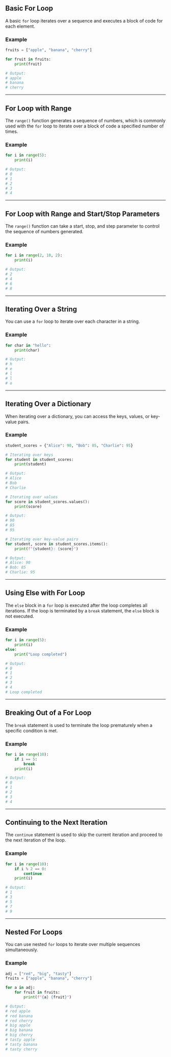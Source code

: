 ## Basic For Loop

A basic `for` loop iterates over a sequence and executes a block of code for each element.

### Example
```python
fruits = ["apple", "banana", "cherry"]

for fruit in fruits:
    print(fruit)

# Output:
# apple
# banana
# cherry
```

---

## For Loop with Range

The `range()` function generates a sequence of numbers, which is commonly used with the `for` loop to iterate over a block of code a specified number of times.

### Example
```python
for i in range(5):
    print(i)

# Output:
# 0
# 1
# 2
# 3
# 4
```

---

## For Loop with Range and Start/Stop Parameters

The `range()` function can take a start, stop, and step parameter to control the sequence of numbers generated.

### Example
```python
for i in range(2, 10, 2):
    print(i)

# Output:
# 2
# 4
# 6
# 8
```

---

## Iterating Over a String

You can use a `for` loop to iterate over each character in a string.

### Example
```python
for char in "hello":
    print(char)

# Output:
# h
# e
# l
# l
# o
```

---

## Iterating Over a Dictionary

When iterating over a dictionary, you can access the keys, values, or key-value pairs.

### Example
```python
student_scores = {"Alice": 90, "Bob": 85, "Charlie": 95}

# Iterating over keys
for student in student_scores:
    print(student)

# Output:
# Alice
# Bob
# Charlie

# Iterating over values
for score in student_scores.values():
    print(score)

# Output:
# 90
# 85
# 95

# Iterating over key-value pairs
for student, score in student_scores.items():
    print(f"{student}: {score}")

# Output:
# Alice: 90
# Bob: 85
# Charlie: 95
```

---

## Using Else with For Loop

The `else` block in a `for` loop is executed after the loop completes all iterations. If the loop is terminated by a `break` statement, the `else` block is not executed.

### Example
```python
for i in range(5):
    print(i)
else:
    print("Loop completed")

# Output:
# 0
# 1
# 2
# 3
# 4
# Loop completed
```

---

## Breaking Out of a For Loop

The `break` statement is used to terminate the loop prematurely when a specific condition is met.

### Example
```python
for i in range(10):
    if i == 5:
        break
    print(i)

# Output:
# 0
# 1
# 2
# 3
# 4
```

---

## Continuing to the Next Iteration

The `continue` statement is used to skip the current iteration and proceed to the next iteration of the loop.

### Example
```python
for i in range(10):
    if i % 2 == 0:
        continue
    print(i)

# Output:
# 1
# 3
# 5
# 7
# 9
```

---

## Nested For Loops

You can use nested `for` loops to iterate over multiple sequences simultaneously.

### Example
```python
adj = ["red", "big", "tasty"]
fruits = ["apple", "banana", "cherry"]

for a in adj:
    for fruit in fruits:
        print(f"{a} {fruit}")

# Output:
# red apple
# red banana
# red cherry
# big apple
# big banana
# big cherry
# tasty apple
# tasty banana
# tasty cherry
```
